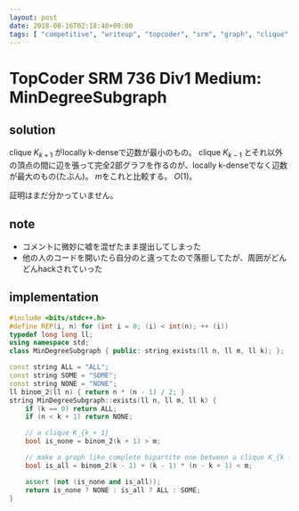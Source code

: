 ```yaml
---
layout: post
date: 2018-08-16T02:18:40+09:00
tags: [ "competitive", "writeup", "topcoder", "srm", "graph", "clique" ]
---
```


# TopCoder SRM 736 Div1 Medium: MinDegreeSubgraph

## solution

clique $K _ {k + 1}$ がlocally k-denseで辺数が最小のもの。
clique $K _ {k - 1}$ とそれ以外の頂点の間に辺を張って完全2部グラフを作るのが、locally k-denseでなく辺数が最大のもの(たぶん)。
$m$をこれと比較する。
$O(1)$。

証明はまだ分かっていません。

## note

-   コメントに微妙に嘘を混ぜたまま提出してしまった
-   他の人のコードを開いたら自分のと違ってたので落胆してたが、周囲がどんどんhackされていった

## implementation

``` c++
#include <bits/stdc++.h>
#define REP(i, n) for (int i = 0; (i) < int(n); ++ (i))
typedef long long ll;
using namespace std;
class MinDegreeSubgraph { public: string exists(ll n, ll m, ll k); };

const string ALL = "ALL";
const string SOME = "SOME";
const string NONE = "NONE";
ll binom_2(ll n) { return n * (n - 1) / 2; }
string MinDegreeSubgraph::exists(ll n, ll m, ll k) {
    if (k == 0) return ALL;
    if (n < k + 1) return NONE;

    // a clique K_{k + 1}
    bool is_none = binom_2(k + 1) > m;

    // make a graph like complete bipartite one between a clique K_{k - 1} and all other vertices
    bool is_all = binom_2(k - 1) + (k - 1) * (n - k + 1) < m;

    assert (not (is_none and is_all));
    return is_none ? NONE : is_all ? ALL : SOME;
}
```
